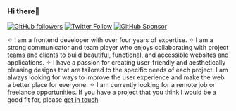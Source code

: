 <!--
**berkayaskin/berkayaskin** is a ✨ _special_ ✨ repository because its `README.md` (this file) appears on your GitHub profile.

Here are some ideas to get you started:

- 🔭 I’m currently working on ...
- 🌱 I’m currently learning ...
- 👯 I’m looking to collaborate on ...
- 🤔 I’m looking for help with ...
- 💬 Ask me about ...
- 📫 How to reach me: ...
- 😄 Pronouns: ...
- ⚡ Fun fact: ...
-->
### Hi there👋

[![GitHub followers](https://img.shields.io/github/followers/berkayaskin?label=Follow%20at%20GitHub&style=for-the-badge)](https://github.com/berkayaskin)
[![Twitter Follow](https://img.shields.io/twitter/follow/berkayaskin?label=Follow%20at%20Twitter&style=for-the-badge)](https://twitter.com/berkayaskin)
[![GitHub Sponsor](https://img.shields.io/badge/SUPPORT%20AT-GITHUB-blue?style=for-the-badge)](https://github.com/sponsors/berkayaskin)

✧ I am a frontend developer with over four years of expertise.
✧ I am a strong communicator and team player who enjoys collaborating with project teams and clients to build beautiful, functional, and accessible websites and applications.
✧ I have a passion for creating user-friendly and aesthetically pleasing designs that are tailored to the specific needs of each project. I am always looking for ways to improve the user experience and make the web a better place for everyone.
✧ I am currently looking for a remote job or freelance opportunities. If you have a project that you think I would be a good fit for, please [get in touch](berkay@berkayaskin.dev)

<!--
![Berkay's GitHub Stats](https://github-readme-stats.vercel.app/api?username=berkayaskin&show_icons=true)
-->
